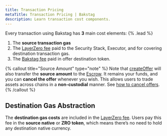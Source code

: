 ```yaml
---
title: Transaction Pricing
metaTitle: Transaction Pricing | Bakstag
description: Learn transaction cost components.
---
```


Every transaction using Bakstag has **3** main cost elements: {% .lead %}

1. The **source transaction gas**
2. The [LayerZero fee](https://docs.layerzero.network/v2/developers/evm/technical-reference/tx-pricing) paid to the Security Stack, Executor, and for covering destination transaction gas.
3. The [Bakstag fee](/fee) paid in offer destination token.

{% callout title="Source Amount" type="note" %}
Note that [createOffer](/create-offer) will also transfer the **source amount** to the [Escrow](/create-offer#escrow). It remains your funds, and you can **cancel the offer** whenever you wish. This allows users to trade assets across chains in a **non-custodial** manner. See [how to cancel offers](/cancel-offer).
{% /callout %}

## Destination Gas Abstraction
The **destination gas costs** are included in the [LayerZero fee](https://docs.layerzero.network/v2/developers/evm/technical-reference/tx-pricing). Users pay this fee in the **source native** or **ZRO token**, which means there’s no need to hold any destination native currency.